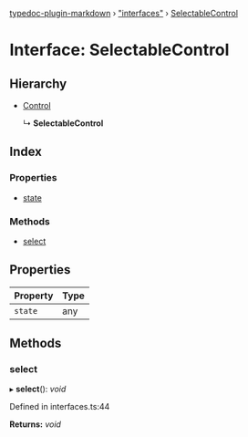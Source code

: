 [typedoc-plugin-markdown](../README.md) › ["interfaces"](../modules/_interfaces_.md) › [SelectableControl](_interfaces_.selectablecontrol.md)

# Interface: SelectableControl

## Hierarchy

* [Control](../classes/_interfaces_.control.md)

  ↳ **SelectableControl**

## Index

### Properties

* [state](_interfaces_.selectablecontrol.md#state)

### Methods

* [select](_interfaces_.selectablecontrol.md#select)

## Properties

Property | Type |
------ | ------ |
`state` | any |

## Methods

###  select

▸ **select**(): *void*

Defined in interfaces.ts:44

**Returns:** *void*
